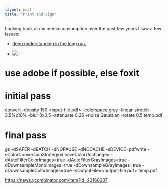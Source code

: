 ```yaml
---
layout: post
title: "Print and Sign"
---
```


Looking back at my media consumption over the past few years I saw a few issues:

* [deep understanding in the long run.](https://news.ycombinator.com/item?id=29621642)

* ![]({{site.baseurl}}/assets/2021-03-01-my-interviewing-success/2016-internship-applications.png)


# use adobe if possible, else foxit

# initial pass
convert -density 150 <input-file.pdf> -colorspace gray -linear-stretch 3.5%x10% -blur 0x0.5 -attenuate 0.25 +noise Gaussian -rotate 0.5 temp.pdf

# final pass
gs -dSAFER -dBATCH -dNOPAUSE -dNOCACHE -sDEVICE=pdfwrite -sColorConversionStrategy=LeaveColorUnchanged -dAutoFilterColorImages=true -dAutoFilterGrayImages=true -dDownsampleMonoImages=true -dDownsampleGrayImages=true -dDownsampleColorImages=true -sOutputFile=<output-file.pdf> temp.pdf

https://news.ycombinator.com/item?id=23160387